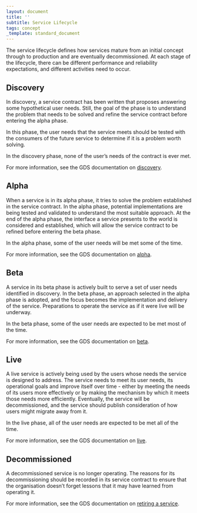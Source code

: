 ```yaml
---
layout: document
title: ''
subtitle: Service Lifecycle
tags: concept
_template: standard_document
---
```


The service lifecycle defines how services mature from an initial concept through to production and are eventually decommissioned. At each stage of the lifecycle, there can be different performance and reliability expectations, and different activities need to occur.

## Discovery

In discovery, a service contract has been written that proposes answering some hypothetical user needs. Still, the goal of the phase is to understand the problem that needs to be solved and refine the service contract before entering the alpha phase.

In this phase, the user needs that the service meets should be tested with the consumers of the future service to determine if it is a problem worth solving.

In the discovery phase, none of the user’s needs of the contract is ever met.

For more information, see the GDS documentation on [discovery](https://www.gov.uk/service-manual/agile-delivery/how-the-discovery-phase-works).

## Alpha

When a service is in its alpha phase, it tries to solve the problem established in the service contract. In the alpha phase, potential implementations are being tested and validated to understand the most suitable approach. At the end of the alpha phase, the interface a service presents to the world is considered and established, which will allow the service contract to be refined before entering the beta phase.

In the alpha phase, some of the user needs will be met some of the time.

For more information, see the GDS documentation on [alpha](https://www.gov.uk/service-manual/agile-delivery/how-the-alpha-phase-works).

## Beta

A service in its beta phase is actively built to serve a set of user needs identified in discovery. In the beta phase, an approach selected in the alpha phase is adopted, and the focus becomes the implementation and delivery of the service. Preparations to operate the service as if it were live will be underway.

In the beta phase, some of the user needs are expected to be met most of the time.

For more information, see the GDS documentation on [beta](https://www.gov.uk/service-manual/agile-delivery/how-the-beta-phase-works).

## Live

A live service is actively being used by the users whose needs the service is designed to address. The service needs to meet its user needs, its operational goals and improve itself over time - either by meeting the needs of its users more effectively or by making the mechanism by which it meets those needs more efficiently. Eventually, the service will be decommissioned, and the service should publish consideration of how users might migrate away from it.

In the live phase, all of the user needs are expected to be met all of the time.

For more information, see the GDS documentation on [live](https://www.gov.uk/service-manual/agile-delivery/how-the-live-phase-works).

## Decommissioned

A decommissioned service is no longer operating. The reasons for its decommissioning should be recorded in its service contract to ensure that the organisation doesn’t forget lessons that it may have learned from operating it.

For more information, see the GDS documentation on [retiring a service](https://www.gov.uk/service-manual/agile-delivery/retiring-your-service).

